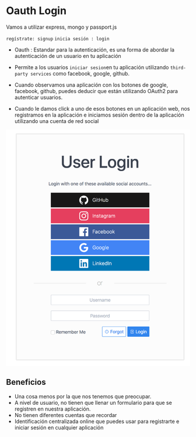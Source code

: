 # Oauth Login 
Vamos a utilizar express, mongo y passport.js

`regístrate: signup`
`inicia sesión : login`

- Oauth : Estandar para la autenticación, es una forma de abordar la autenticación de un usuario en tu aplicación 
- Permite a los usuarios `iniciar sesion`en tu aplicación utilizando `third-party services` como facebook, google, github.
- Cuando observamos una aplicación con los botones de google, facebook, github, puedes deducir que están utilizando OAuth2
para autenticar usuarios.

- Cuando le damos click a uno de esos botones en un aplicación web, nos registramos en la aplicación e iniciamos sesión dentro de la aplicación utilizando una cuenta de red social

![aouth-login](images/oauth2-login.png)

## Beneficios
- Una cosa menos por la que nos tenemos que preocupar.
- A nivel de usuario, no tienen que llenar un formulario para que se registren en nuestra aplicación.
- No tienen diferentes cuentas que recordar
- Identificación centralizada online que puedes usar para registrarte e iniciar sesión en cualquier aplicación